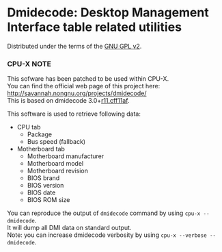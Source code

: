 # Dmidecode: Desktop Management Interface table related utilities

Distributed under the terms of the [GNU GPL v2](https://github.com/X0rg/CPU-X/blob/master/src/dmidecode/LICENSE).


### CPU-X NOTE

This sofware has been patched to be used within CPU-X.  
You can find the official web page of this project here: http://savannah.nongnu.org/projects/dmidecode/  
This is based on dmidecode 3.0+[r11.cff11af](http://git.savannah.gnu.org/cgit/dmidecode.git/commit/?id=cff11afa886a0147d734b650755d232b5e7f2099). 

This software is used to retrieve following data:
* CPU tab
  * Package
  * Bus speed (fallback)
* Motherboard tab
  * Motherboard manufacturer
  * Motherboard model
  * Motherboard revision
  * BIOS brand
  * BIOS version
  * BIOS date
  * BIOS ROM size

You can reproduce the output of `dmidecode` command by using `cpu-x --dmidecode`.  
It will dump all DMI data on standard output.  
Note: you can increase dmidecode verbosity by using `cpu-x --verbose --dmidecode`.
